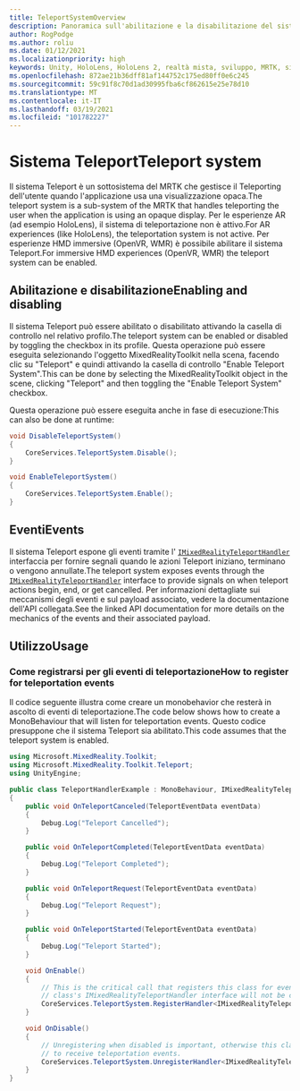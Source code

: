 ```yaml
---
title: TeleportSystemOverview
description: Panoramica sull'abilitazione e la disabilitazione del sistema Teleport in MRTK
author: RogPodge
ms.author: roliu
ms.date: 01/12/2021
ms.localizationpriority: high
keywords: Unity, HoloLens, HoloLens 2, realtà mista, sviluppo, MRTK, sistema Teleport,
ms.openlocfilehash: 872ae21b36dff81af144752c175ed80ff0e6c245
ms.sourcegitcommit: 59c91f8c70d1ad30995fba6cf862615e25e78d10
ms.translationtype: MT
ms.contentlocale: it-IT
ms.lasthandoff: 03/19/2021
ms.locfileid: "101782227"
---
```

# <a name="teleport-system"></a><span data-ttu-id="a0885-104">Sistema Teleport</span><span class="sxs-lookup"><span data-stu-id="a0885-104">Teleport system</span></span>

<span data-ttu-id="a0885-105">Il sistema Teleport è un sottosistema del MRTK che gestisce il Teleporting dell'utente quando l'applicazione usa una visualizzazione opaca.</span><span class="sxs-lookup"><span data-stu-id="a0885-105">The teleport system is a sub-system of the MRTK that handles teleporting the user when the application is using an opaque display.</span></span> <span data-ttu-id="a0885-106">Per le esperienze AR (ad esempio HoloLens), il sistema di teleportazione non è attivo.</span><span class="sxs-lookup"><span data-stu-id="a0885-106">For AR experiences (like HoloLens), the teleportation system is not active.</span></span> <span data-ttu-id="a0885-107">Per esperienze HMD immersive (OpenVR, WMR) è possibile abilitare il sistema Teleport.</span><span class="sxs-lookup"><span data-stu-id="a0885-107">For immersive HMD experiences (OpenVR, WMR) the teleport system can be enabled.</span></span>

## <a name="enabling-and-disabling"></a><span data-ttu-id="a0885-108">Abilitazione e disabilitazione</span><span class="sxs-lookup"><span data-stu-id="a0885-108">Enabling and disabling</span></span>

<span data-ttu-id="a0885-109">Il sistema Teleport può essere abilitato o disabilitato attivando la casella di controllo nel relativo profilo.</span><span class="sxs-lookup"><span data-stu-id="a0885-109">The teleport system can be enabled or disabled by toggling the checkbox in its profile.</span></span>
<span data-ttu-id="a0885-110">Questa operazione può essere eseguita selezionando l'oggetto MixedRealityToolkit nella scena, facendo clic su "Teleport" e quindi attivando la casella di controllo "Enable Teleport System".</span><span class="sxs-lookup"><span data-stu-id="a0885-110">This can be done by selecting the MixedRealityToolkit object in the scene, clicking "Teleport" and then toggling the "Enable Teleport System" checkbox.</span></span>

<span data-ttu-id="a0885-111">Questa operazione può essere eseguita anche in fase di esecuzione:</span><span class="sxs-lookup"><span data-stu-id="a0885-111">This can also be done at runtime:</span></span>

```c#
void DisableTeleportSystem()
{
    CoreServices.TeleportSystem.Disable();
}

void EnableTeleportSystem()
{
    CoreServices.TeleportSystem.Enable();
}
```

## <a name="events"></a><span data-ttu-id="a0885-112">Eventi</span><span class="sxs-lookup"><span data-stu-id="a0885-112">Events</span></span>

<span data-ttu-id="a0885-113">Il sistema Teleport espone gli eventi tramite l' [`IMixedRealityTeleportHandler`](xref:Microsoft.MixedReality.Toolkit.Teleport.IMixedRealityTeleportHandler) interfaccia per fornire segnali quando le azioni Teleport iniziano, terminano o vengono annullate.</span><span class="sxs-lookup"><span data-stu-id="a0885-113">The teleport system exposes events through the [`IMixedRealityTeleportHandler`](xref:Microsoft.MixedReality.Toolkit.Teleport.IMixedRealityTeleportHandler) interface to provide signals on when teleport actions begin, end, or get cancelled.</span></span>
<span data-ttu-id="a0885-114">Per informazioni dettagliate sui meccanismi degli eventi e sul payload associato, vedere la documentazione dell'API collegata.</span><span class="sxs-lookup"><span data-stu-id="a0885-114">See the linked API documentation for more details on the mechanics of the events and their associated payload.</span></span>

## <a name="usage"></a><span data-ttu-id="a0885-115">Utilizzo</span><span class="sxs-lookup"><span data-stu-id="a0885-115">Usage</span></span>

### <a name="how-to-register-for-teleportation-events"></a><span data-ttu-id="a0885-116">Come registrarsi per gli eventi di teleportazione</span><span class="sxs-lookup"><span data-stu-id="a0885-116">How to register for teleportation events</span></span>

<span data-ttu-id="a0885-117">Il codice seguente illustra come creare un monobehavior che resterà in ascolto di eventi di teleportazione.</span><span class="sxs-lookup"><span data-stu-id="a0885-117">The code below shows how to create a MonoBehaviour that will listen for teleportation events.</span></span> <span data-ttu-id="a0885-118">Questo codice presuppone che il sistema Teleport sia abilitato.</span><span class="sxs-lookup"><span data-stu-id="a0885-118">This code assumes that the teleport system is enabled.</span></span>

```c#
using Microsoft.MixedReality.Toolkit;
using Microsoft.MixedReality.Toolkit.Teleport;
using UnityEngine;

public class TeleportHandlerExample : MonoBehaviour, IMixedRealityTeleportHandler
{
    public void OnTeleportCanceled(TeleportEventData eventData)
    {
        Debug.Log("Teleport Cancelled");
    }

    public void OnTeleportCompleted(TeleportEventData eventData)
    {
        Debug.Log("Teleport Completed");
    }

    public void OnTeleportRequest(TeleportEventData eventData)
    {
        Debug.Log("Teleport Request");
    }

    public void OnTeleportStarted(TeleportEventData eventData)
    {
        Debug.Log("Teleport Started");
    }

    void OnEnable()
    {
        // This is the critical call that registers this class for events. Without this
        // class's IMixedRealityTeleportHandler interface will not be called.
        CoreServices.TeleportSystem.RegisterHandler<IMixedRealityTeleportHandler>(this);
    }

    void OnDisable()
    {
        // Unregistering when disabled is important, otherwise this class will continue
        // to receive teleportation events.
        CoreServices.TeleportSystem.UnregisterHandler<IMixedRealityTeleportHandler>(this);
    }
}
```
